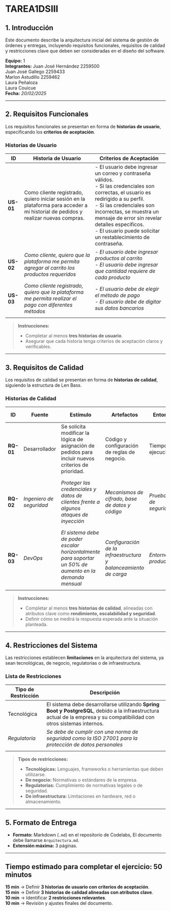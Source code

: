 # TAREA1DSIII

## 1. Introducción  
Este documento describe la arquitectura inicial del sistema de gestión de órdenes y entregas, incluyendo requisitos funcionales, requisitos de calidad y restricciones clave que deben ser consideradas en el diseño del software.

**Equipo:**  1\
**Integrantes:**     Juan José Hernández 2259500\
			Juan José Gallego 2259433\
			Marlon Astudillo 2259462\
			Laura Peñaloza \
			Laura Couicue  \
**Fecha:** _20/02/2025_  

---

## 2. Requisitos Funcionales  
Los requisitos funcionales se presentan en forma de **historias de usuario**, especificando los **criterios de aceptación**.

### **Historias de Usuario**
| **ID**    | **Historia de Usuario**                                                                                                           | **Criterios de Aceptación**                                                                                                                                                                                                                                                                                            |
| --------- | --------------------------------------------------------------------------------------------------------------------------------- | ---------------------------------------------------------------------------------------------------------------------------------------------------------------------------------------------------------------------------------------------------------------------------------------------------------------------- |
| **US-01** | Como cliente registrado, quiero iniciar sesión en la plataforma para acceder a mi historial de pedidos y realizar nuevas compras. | - El usuario debe ingresar un correo y contraseña válidos.<br>- Si las credenciales son correctas, el usuario es redirigido a su perfil.<br>- Si las credenciales son incorrectas, se muestra un mensaje de error sin revelar detalles específicos.<br>- El usuario puede solicitar un restablecimiento de contraseña. |
| **US-02** | _Como cliente, quiero que la plataforma me permita agregar al carrito los productos requeridos_                                   | _- El usuario debe ingresar productos al carrito<br>- El usuario debe ingresar que cantidad requiere de cada producto_                                                                                                                                                                                                 |
| **US-03** | _Como cliente registrado, quiero que la plataforma me permita realizar el pago con diferentes métodos_                            | _- El usuario debe de elegir el método de pago <br>- El usuario debe de digitar sus datos bancarios_                                                                                                                                                                                                                   |
|           |                                                                                                                                   |                                                                                                                                                                                                                                                                                                                        |

>  **Instrucciones:**  
> - Completar al menos **tres historias de usuario**.  
> - Asegurar que cada historia tenga criterios de aceptación claros y verificables.  

---

## 3. Requisitos de Calidad  
Los requisitos de calidad se presentan en forma de **historias de calidad**, siguiendo la estructura de Len Bass.

### **Historias de Calidad**
| **ID**    | **Fuente**               | **Estímulo**                                                                                             | **Artefactos**                                                  | **Entorno**             | **Respuesta**                                                          | **Medida de Respuesta**                                                                                 |
| --------- | ------------------------ | -------------------------------------------------------------------------------------------------------- | --------------------------------------------------------------- | ----------------------- | ---------------------------------------------------------------------- | ------------------------------------------------------------------------------------------------------- |
| **RQ-01** | Desarrollador            | Se solicita modificar la lógica de asignación de pedidos para incluir nuevos criterios de prioridad.     | Código y configuración de reglas de negocio.                    | Tiempo de ejecución     | Se debe modificar, probar y desplegar la nueva lógica de asignación.   | El esfuerzo requerido no debe superar 2 horas de trabajo y no deben generarse más de 2 defectos nuevos. |
| **RQ-02** | _Ingeniero de seguridad_ | _Proteger las credenciales y datos de clientes frente a algunos ataques de inyección_                    | _Mecanismos de cifrado, base de datos y código_                 | _Pruebas de seguridad_  | _Se debe aplicar cifrado fuerte, validar entradas contra inyecciones._ | _El esfuerzo que se requiere es que deben de trabajarlo hasta que no se encuentren vulnerabilidades_    |
| **RQ-03** | _DevOps_                 | _El sistema debe de poder escalar horizontalmente para soportar un 50% de aumento en la demanda mensual_ | _Configuración de la infraestructura y balanceamiento de carga_ | _Entorno de producción_ | _Se debe de implementar un autoescalado y un balanceo dinámico_        | _La infraestructura debe adaptarse automáticamente sin intervención manual._                            |
|           |                          |                                                                                                          |                                                                 |                         |                                                                        |                                                                                                         |

>  **Instrucciones:**  
> - Completar al menos **tres historias de calidad**, alineadas con atributos clave como **rendimiento, escalabilidad y seguridad**.  
> - Definir cómo se medirá la respuesta esperada ante la situación planteada.  

---

## 4. Restricciones del Sistema  
Las restricciones establecen **limitaciones** en la arquitectura del sistema, ya sean tecnológicas, de negocio, regulatorias o de infraestructura.

### **Lista de Restricciones**
| **Tipo de Restricción** | **Descripción**                                                                                                                                                          |
| ----------------------- | ------------------------------------------------------------------------------------------------------------------------------------------------------------------------ |
| Tecnológica             | El sistema debe desarrollarse utilizando **Spring Boot y PostgreSQL**, debido a la infraestructura actual de la empresa y su compatibilidad con otros sistemas internos. |
| _Regulatoria_           | _Se debe de cumplir con una norma de seguridad como la ISO  27001 para la protección de datos personales_                                                                |
|                         |                                                                                                                                                                          |

>  **Tipos de restricciones:**  
> - **Tecnológicas:** Lenguajes, frameworks o herramientas que deben utilizarse.  
> - **De negocio:** Normativas o estándares de la empresa.  
> - **Regulatorias:** Cumplimiento de normativas legales o de seguridad.  
> - **De infraestructura:** Limitaciones en hardware, red o almacenamiento.  


---

## 5. Formato de Entrega  
- **Formato:** Markdown (`.md`) en el repositorio de Codelabs, El documento debe llamarse `Arquitectura.md`.  
- **Extensión máxima:** 3 páginas.  

---

## **Tiempo estimado para completar el ejercicio: 50 minutos**  
**15 min** → Definir **3 historias de usuario con criterios de aceptación**.  
**15 min** → Definir **3 historias de calidad alineadas con atributos clave**.  
**10 min** → Identificar **2 restricciones relevantes**.  
**10 min** → Revisión y ajustes finales del documento.
